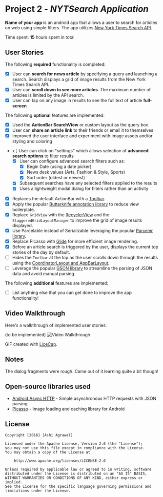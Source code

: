 # Project 2 - *NYTSearch Application*

**Name of your app** is an android app that allows a user to search for articles on web using simple filters. The app utilizes [New York Times Search API](http://developer.nytimes.com/docs/read/article_search_api_v2).

Time spent: **15** hours spent in total

## User Stories

The following **required** functionality is completed:

* [x] User can **search for news article** by specifying a query and launching a search. Search displays a grid of image results from the New York Times Search API.
* [x] User can **scroll down to see more articles**. The maximum number of articles is limited by the API search.
* [x] User can tap on any image in results to see the full text of article **full-screen**

The following **optional** features are implemented:

* [x] Used the **ActionBar SearchView** or custom layout as the query box
* [x] User can **share an article link** to their friends or email it to themselves
* [x] Improved the user interface and experiment with image assets and/or styling and coloring
* x ] User can click on "settings" which allows selection of **advanced search options** to filter results
  * [x] User can configure advanced search filters such as:
    * [x] Begin Date (using a date picker)
    * [x] News desk values (Arts, Fashion & Style, Sports)
    * [x] Sort order (oldest or newest)
  * [x] Subsequent searches have any selected filters applied to the results
  * [x] Uses a lightweight modal dialog for filters rather than an activity
* [x] Replaces the default ActionBar with a [Toolbar](http://guides.codepath.com/android/Using-the-App-ToolBar).
* [x] Apply the popular [Butterknife annotation library](http://guides.codepath.com/android/Reducing-View-Boilerplate-with-Butterknife) to reduce view boilerplate.
* [x] Replace `GridView` with the [RecyclerView](http://guides.codepath.com/android/Using-the-RecyclerView) and the `StaggeredGridLayoutManager` to improve the grid of image results displayed.
* [x] Use Parcelable instead of Serializable leveraging the popular [Parceler library](http://guides.codepath.com/android/Using-Parceler).
* [x] Replace Picasso with [Glide](http://inthecheesefactory.com/blog/get-to-know-glide-recommended-by-google/en) for more efficient image rendering.
* [x] Before an article search is triggered by the user, displays the current top stories of the day by default.
* [ ] Hides the `Toolbar` at the top as the user scrolls down through the results using the [CoordinatorLayout and AppBarLayout](http://guides.codepath.com/android/Using-the-App-ToolBar#reacting-to-scroll).
* [ ] Leverage the popular [GSON library](http://guides.codepath.com/android/Using-Android-Async-Http-Client#decoding-with-gson-library) to streamline the parsing of JSON data and avoid manual parsing.

The following **additional** features are implemented:

* [ ] List anything else that you can get done to improve the app functionality!

## Video Walkthrough

Here's a walkthrough of implemented user stories:

(to be implemented)
<img src='http://i.imgur.com/link/to/your/gif/file.gif' title='Video Walkthrough' width='' alt='Video Walkthrough' />

GIF created with [LiceCap](http://www.cockos.com/licecap/).

## Notes

The dialog fragments were rough. Came out of it learning quite a bit though!

## Open-source libraries used

- [Android Async HTTP](https://github.com/loopj/android-async-http) - Simple asynchronous HTTP requests with JSON parsing
- [Picasso](http://square.github.io/picasso/) - Image loading and caching library for Android

## License

    Copyright [2016] [Ashi Agrawal]

    Licensed under the Apache License, Version 2.0 (the "License");
    you may not use this file except in compliance with the License.
    You may obtain a copy of the License at

        http://www.apache.org/licenses/LICENSE-2.0

    Unless required by applicable law or agreed to in writing, software
    distributed under the License is distributed on an "AS IS" BASIS,
    WITHOUT WARRANTIES OR CONDITIONS OF ANY KIND, either express or implied.
    See the License for the specific language governing permissions and
    limitations under the License.

